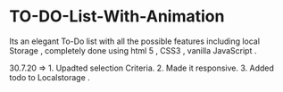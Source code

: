 # TO-DO-List-With-Animation
Its an elegant To-Do list with all the possible features including local Storage , completely done using html 5 , CSS3 , vanilla JavaScript .

30.7.20 => 1.  Upadted selection Criteria.
           2.  Made it responsive.
           3.  Added todo to Localstorage .
